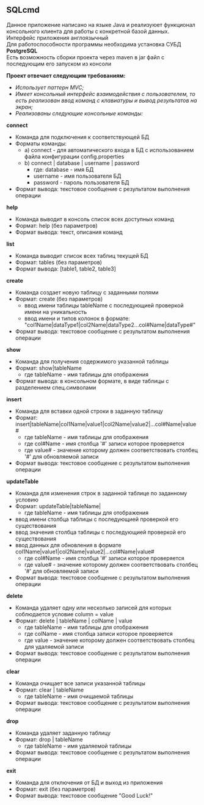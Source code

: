 ## SQLcmd
Данное приложение написано на языке Java и реализуюет функционал консольного клиента для работы с конкретной базой
данных. Интерфейс приложения англоязычный<br/>
Для работоспособности программы необходима установка СУБД **PostgreSQL**<br/>
Есть возможность сборки проекта через maven в jar файл с последующим его запуском из консоли<br/>

**Проект отвечает следующим требованиям:**
- _Использует паттерн MVC;_
- _Имеет консольный интерфейс взаимодействия с пользователем, то есть реализован ввод команд с клавиатуры и вывод 
результатов на экран;_
- _Реализованы следующие консольные команды:_

**сonnect**
- Команда для подключения к соответствующей БД
- Форматы команды: 
    - a) connect - для автоматического входа в БД с использованием файла конфигурации config.properties
    - b) connect | database | username | password
        -   где: database - имя БД
        -   username -  имя пользователя БД
        -   password - пароль пользователя БД
- Формат вывода: текстовое сообщение с результатом выполнения операции

**help**
- Команда выводит в консоль список всех доступных команд 
- Формат: help (без параметров)
- Формат вывода: текст, описания команд

**list**
- Команда выводит список всех таблиц текущей БД
- Формат: tables (без параметров)
- Формат вывода: [table1, table2, table3]

**create**
- Команда создает новую таблицу с заданными полями 
- Формат: create (без параметров)
     - ввод имени таблицы tableName с последующией проверкой имени на уникальность
     - ввод имени и типов колонок в формате: "col1Name|dataType1|col2Name|dataType2...col#Name|dataType#"
- Формат вывода: текстовое сообщение с результатом выполнения операции

**show**
- Команда для получения содержимого указанной таблицы 
- Формат: show|tableName
     - где tableName - имя таблицы для отображения
- Формат вывода: в консольном формате, в виде таблицы с разделением спец.символами

**insert**
- Команда для вставки одной строки в заданную таблицу 
- Формат: insert|tableName|col1Name|value1|col2Name|value2|...col#Name|value#
     - где tableName - имя таблицы для отображения
     - где col#Name - имя столбца '#' записи которое проверяется
     - где value# -  значение которому должен соответствовать столбец '#' для обновляемой записи
- Формат вывода: текстовое сообщение с результатом выполнения операции

**updateTable**
- Команда для изменения строк в заданной таблице по заданному условию
- Формат: updateTable|tableName|
     - где tableName - имя таблицы для отображения
- ввод имени столбца таблицы с последующией проверкой его существования
- ввод значения столбца таблицы с последующией проверкой его существования
- ввод данных для обновления в формате col1Name|value1|col2Name|value2|...col#Name|value#
     - где col#Name - имя столбца '#' записи которое проверяется
     - где value# -  значение которому должен соответствовать столбец '#' для обновляемой записи
- Формат вывода: текстовое сообщение с результатом выполнения операции

**delete**
- Команда удаляет одну или несколько записей для которых соблюдается условие column = value 
- Формат: delete | tableName | colName | value
     - где tableName - имя таблицы для отображения
     - где colName - имя столбца записи которое проверяется
     - где value -  значение которому должен соответствовать столбец для удаляемой записи
- Формат вывода: текстовое сообщение с результатом выполнения операции

**clear**
- Команда очищает все записи указанной таблицы
- Формат: clear | tableName
     - где tableName - имя очищаемой таблицы
- Формат вывода: текстовое сообщение с результатом выполнения операции

**drop**
- Команда удаляет заданную таблицу
- Формат: drop | tableName
     - где tableName - имя удаляемой таблицы
- Формат вывода: текстовое сообщение с результатом выполнения операции

**exit**
- Команда для отключения от БД и выход из приложения 
- Формат: exit (без параметров)
- Формат вывода: текстовое сообщение "Good Luck!"